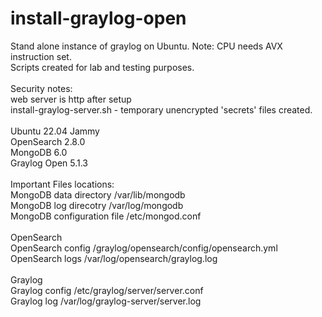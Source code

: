 # install-graylog-open
Stand alone instance of graylog on Ubuntu. Note: CPU needs AVX instruction set.
<br>
Scripts created for lab and testing purposes.<br>
<br>
Security notes:<br>
web server is http after setup<br>
install-graylog-server.sh - temporary unencrypted 'secrets' files created.<br>
<br>
Ubuntu 22.04 Jammy<br>
OpenSearch 2.8.0<br>
MongoDB 6.0<br>
Graylog Open 5.1.3<br>
<br>
Important Files locations:<br>
MongoDB data directory /var/lib/mongodb<br>
MongoDB log direcotry /var/log/mongodb<br>
MongoDB configuration file /etc/mongod.conf<br>
<br>
OpenSearch<br>
OpenSearch config /graylog/opensearch/config/opensearch.yml<br>
OpenSearch logs /var/log/opensearch/graylog.log<br>
<br>
Graylog<br>
Graylog config /etc/graylog/server/server.conf<br>
Graylog log /var/log/graylog-server/server.log<br>
